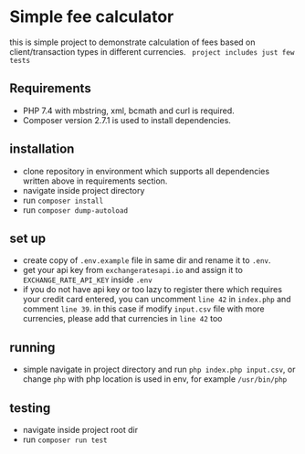 
# Simple fee calculator

this is simple project to demonstrate calculation of fees based on client/transaction types in different currencies. ``` project includes just few tests```




## Requirements

- PHP 7.4 with mbstring, xml, bcmath and curl is required.
- Composer version 2.7.1 is used to install dependencies.

## installation

- clone repository in environment which supports all dependencies written above in requirements section.
- navigate inside project directory
- run ```composer install```
- run ```composer dump-autoload```

## set up

- create copy of ```.env.example``` file in same dir and rename it to ```.env```.
- get your api key from ```exchangeratesapi.io```  and assign it to ```EXCHANGE_RATE_API_KEY``` inside ```.env```
- if you do not have api key or too lazy to register there which requires your credit card entered, you can uncomment ```line 42``` in ```index.php``` and comment ```line 39```. in this case if modify ```input.csv``` file with more currencies, please add that currencies in ```line 42``` too

## running

- simple navigate in project directory and run ```php index.php input.csv```, or change ```php``` with php location is used in env, for example ```/usr/bin/php```

## testing

- navigate inside project root dir
- run ```composer run test```